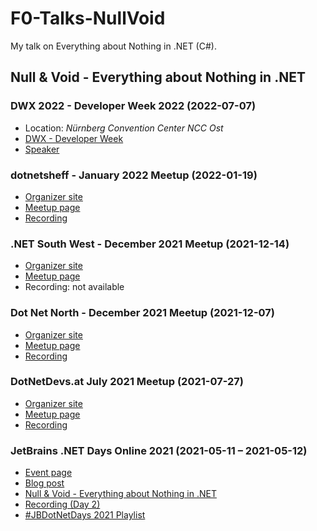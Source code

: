 # F0-Talks-NullVoid
My talk on Everything about Nothing in .NET (C#).

## Null & Void - Everything about Nothing in .NET

### DWX 2022 - Developer Week 2022 (2022-07-07)
- Location: _Nürnberg Convention Center NCC Ost_
- [DWX - Developer Week](https://www.developer-week.de/)
- [Speaker](https://www.developer-week.de/history/speaker-2022#/speaker/17094-stefan-polz)

### dotnetsheff - January 2022 Meetup (2022-01-19)
- [Organizer site](https://dotnetsheff.co.uk/)
- [Meetup page](https://www.meetup.com/dotnetsheff/events/283070809/)
- [Recording](https://www.youtube.com/watch?v=SSEp_JgAt1E)

### .NET South West - December 2021 Meetup (2021-12-14)
- [Organizer site](https://www.meetup.com/dotnetsouthwest/)
- [Meetup page](https://www.meetup.com/dotnetsouthwest/events/279821093/)
- Recording: not available

### Dot Net North - December 2021 Meetup (2021-12-07)
- [Organizer site](https://dotnetnorth.org.uk/)
- [Meetup page](https://www.meetup.com/DotNetNorth/events/282377697/)
- [Recording](https://www.youtube.com/watch?v=V08poPZTYwI)

### DotNetDevs.at July 2021 Meetup (2021-07-27)
- [Organizer site](https://dotnetdevs.at/)
- [Meetup page](https://www.meetup.com/dotnet-austria/events/279531287/)
- [Recording](https://www.youtube.com/watch?v=pXTxSwNgukk)

### JetBrains .NET Days Online 2021 (2021-05-11 – 2021-05-12)
- [Event page](https://pages.jetbrains.com/dotnet-days-2021/)
- [Blog post](https://blog.jetbrains.com/dotnet/2021/05/19/jetbrains-net-days-online-2021-recordings-available/)
- [Null & Void - Everything about Nothing in .NET](https://youtu.be/h7uVMKPHGtM)
- [Recording (Day 2)](https://youtu.be/i9xwtGai9wk?t=18879)
- [#JBDotNetDays 2021 Playlist](https://youtube.com/playlist?list=PLQ176FUIyIUZLtQsoMfMfr_ZHCQGImMUp)
